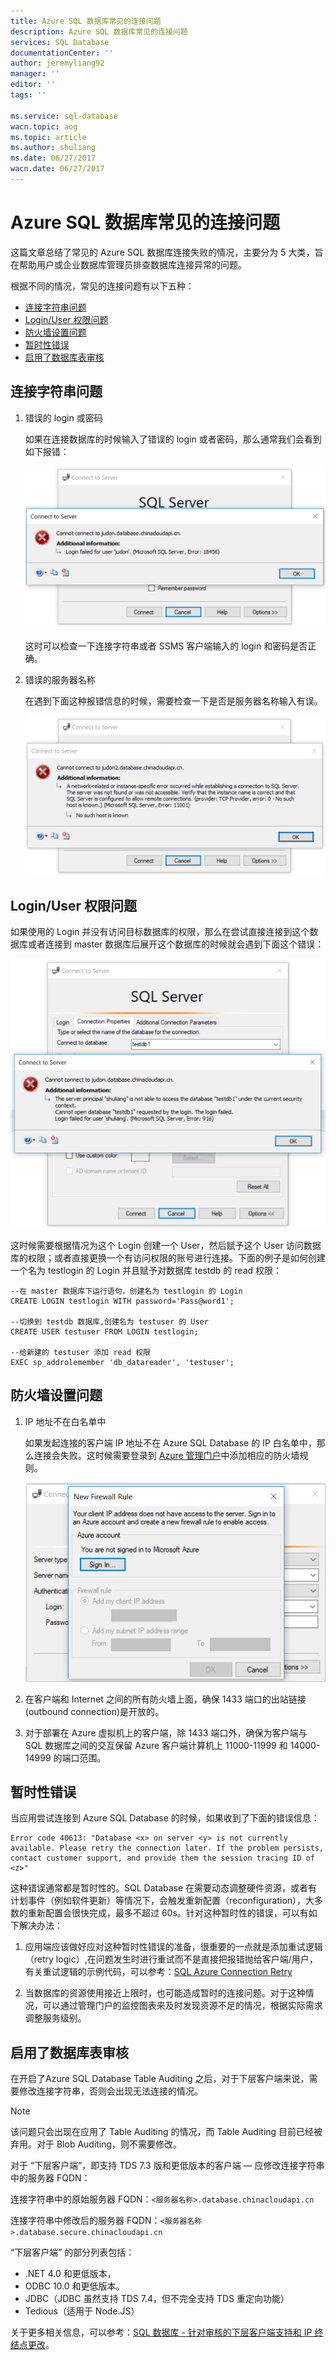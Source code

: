 ```yaml
---
title: Azure SQL 数据库常见的连接问题
description: Azure SQL 数据库常见的连接问题
services: SQL Database
documentationCenter: ''
author: jeremyliang92
manager: ''
editor: ''
tags: ''

ms.service: sql-database
wacn.topic: aog
ms.topic: article
ms.author: shuliang
ms.date: 06/27/2017
wacn.date: 06/27/2017
---
```


# Azure SQL 数据库常见的连接问题
这篇文章总结了常见的 Azure SQL 数据库连接失败的情况，主要分为 5 大类，旨在帮助用户或企业数据库管理员排查数据库连接异常的问题。

根据不同的情况，常见的连接问题有以下五种：

- [连接字符串问题](#section1)
- [Login/User 权限问题](#section2)
- [防火墙设置问题](#section3)
- [暂时性错误](#section4)
- [启用了数据库表审核](#section5)

## <a id="section1"></a>连接字符串问题

1. 错误的 login 或密码

    如果在连接数据库的时候输入了错误的 login 或者密码，那么通常我们会看到如下报错：

    ![error](./media/aog-sql-database-connection-faq/error.png)

    这时可以检查一下连接字符串或者 SSMS 客户端输入的 login 和密码是否正确。

2. 错误的服务器名称

    在遇到下面这种报错信息的时候，需要检查一下是否是服务器名称输入有误。

    ![error-2](./media/aog-sql-database-connection-faq/error-2.png)

## <a id="section2"></a>Login/User 权限问题

如果使用的 Login 并没有访问目标数据库的权限，那么在尝试直接连接到这个数据库或者连接到 master 数据库后展开这个数据库的时候就会遇到下面这个错误：

![error-3](./media/aog-sql-database-connection-faq/error-3.png)

这时候需要根据情况为这个 Login 创建一个 User，然后赋予这个 User 访问数据库的权限；或者直接更换一个有访问权限的账号进行连接。下面的例子是如何创建一个名为 testlogin 的 Login 并且赋予对数据库 testdb 的 read 权限：

```
--在 master 数据库下运行语句，创建名为 testlogin 的 Login
CREATE LOGIN testlogin WITH password='Pass@word1'; 

--切换到 testdb 数据库,创建名为 testuser 的 User
CREATE USER testuser FROM LOGIN testlogin;

--给新建的 testuser 添加 read 权限
EXEC sp_addrolemember 'db_datareader', 'testuser';
```

## <a id="section3"></a>防火墙设置问题

1. IP 地址不在白名单中

    如果发起连接的客户端 IP 地址不在 Azure SQL Database 的 IP 白名单中，那么连接会失败。这时候需要登录到 [Azure 管理门户](https://portal.azure.cn)中添加相应的防火墙规则。

    ![firewall](./media/aog-sql-database-connection-faq/firewall.png)

2. 在客户端和 Internet 之间的所有防火墙上面，确保 1433 端口的出站链接(outbound connection)是开放的。
3. 对于部署在 Azure 虚拟机上的客户端，除 1433 端口外，确保为客户端与 SQL 数据库之间的交互保留 Azure 客户端计算机上 11000-11999 和 14000-14999 的端口范围。

## <a id="section4"></a>暂时性错误

当应用尝试连接到 Azure SQL Database 的时候，如果收到了下面的错误信息：

```
Error code 40613: "Database <x> on server <y> is not currently available. Please retry the connection later. If the problem persists, contact customer support, and provide them the session tracing ID of <z>"
```

这种错误通常都是暂时性的。SQL Database 在需要动态调整硬件资源，或者有计划事件（例如软件更新）等情况下，会触发重新配置（reconfiguration），大多数的重新配置会很快完成，最多不超过 60s。针对这种暂时性的错误，可以有如下解决办法：

1. 应用端应该做好应对这种暂时性错误的准备，很重要的一点就是添加重试逻辑（retry logic）,在问题发生时进行重试而不是直接把报错抛给客户端/用户，有关重试逻辑的示例代码，可以参考：[SQL Azure Connection Retry](https://blogs.msdn.microsoft.com/bartr/2010/06/18/sql-azure-connection-retry/)

2. 当数据库的资源使用接近上限时，也可能造成暂时的连接问题。对于这种情况，可以通过管理门户的监控图表来及时发现资源不足的情况，根据实际需求调整服务级别。

## <a id="section5"></a>启用了数据库表审核

在开启了Azure SQL Database Table Auditing 之后，对于下层客户端来说，需要修改连接字符串，否则会出现无法连接的情况。

> [!NOTE]
> 该问题只会出现在应用了 Table Auditing 的情况，而 Table Auditing 目前已经被弃用。对于 Blob Auditing，则不需要修改。

对于 “下层客户端”，即支持 TDS 7.3 版和更低版本的客户端 — 应修改连接字符串中的服务器 FQDN：

连接字符串中的原始服务器 FQDN：`<服务器名称>.database.chinacloudapi.cn`

连接字符串中修改后的服务器 FQDN：`<服务器名称>.database.secure.chinacloudapi.cn`

“下层客户端” 的部分列表包括：

- .NET 4.0 和更低版本，
- ODBC 10.0 和更低版本。
- JDBC（JDBC 虽然支持 TDS 7.4，但不完全支持 TDS 重定向功能）
- Tedious（适用于 Node.JS）

关于更多相关信息，可以参考：[SQL 数据库 - 针对审核的下层客户端支持和 IP 终结点更改](https://docs.azure.cn/zh-cn/sql-database/sql-database-auditing-and-dynamic-data-masking-downlevel-clients)。
